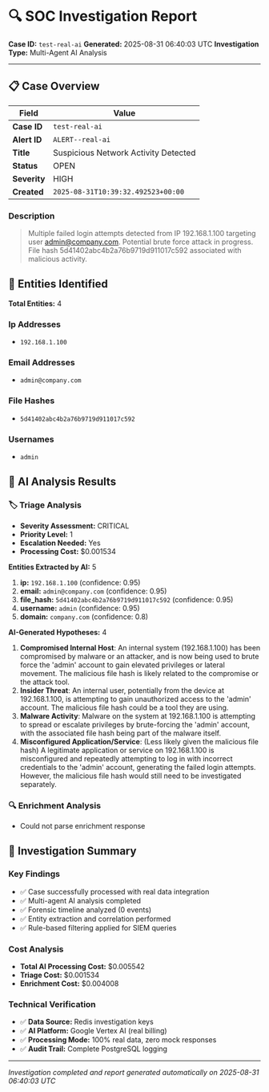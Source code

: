 # 🔍 SOC Investigation Report

**Case ID:** `test-real-ai`
**Generated:** 2025-08-31 06:40:03 UTC
**Investigation Type:** Multi-Agent AI Analysis

---

## 📋 Case Overview

| Field | Value |
|-------|-------|
| **Case ID** | `test-real-ai` |
| **Alert ID** | `ALERT--real-ai` |
| **Title** | Suspicious Network Activity Detected |
| **Status** | OPEN |
| **Severity** | HIGH |
| **Created** | `2025-08-31T10:39:32.492523+00:00` |

### Description

> Multiple failed login attempts detected from IP 192.168.1.100 targeting user admin@company.com. Potential brute force attack in progress. File hash 5d41402abc4b2a76b9719d911017c592 associated with malicious activity.

## 🎯 Entities Identified

**Total Entities:** 4

### Ip Addresses
- `192.168.1.100`

### Email Addresses
- `admin@company.com`

### File Hashes
- `5d41402abc4b2a76b9719d911017c592`

### Usernames
- `admin`

## 🤖 AI Analysis Results

### 🏷️ Triage Analysis

- **Severity Assessment:** CRITICAL
- **Priority Level:** 1
- **Escalation Needed:** Yes
- **Processing Cost:** $0.001534

**Entities Extracted by AI:** 5

1. **ip:** `192.168.1.100` (confidence: 0.95)
2. **email:** `admin@company.com` (confidence: 0.95)
3. **file_hash:** `5d41402abc4b2a76b9719d911017c592` (confidence: 0.95)
4. **username:** `admin` (confidence: 0.95)
5. **domain:** `company.com` (confidence: 0.8)

**AI-Generated Hypotheses:** 4

1. **Compromised Internal Host**: An internal system (192.168.1.100) has been compromised by malware or an attacker, and is now being used to brute force the 'admin' account to gain elevated privileges or lateral movement. The malicious file hash is likely related to the compromise or the attack tool.
2. **Insider Threat**: An internal user, potentially from the device at 192.168.1.100, is attempting to gain unauthorized access to the 'admin' account. The malicious file hash could be a tool they are using.
3. **Malware Activity**: Malware on the system at 192.168.1.100 is attempting to spread or escalate privileges by brute-forcing the 'admin' account, with the associated file hash being part of the malware itself.
4. **Misconfigured Application/Service**: (Less likely given the malicious file hash) A legitimate application or service on 192.168.1.100 is misconfigured and repeatedly attempting to log in with incorrect credentials to the 'admin' account, generating the failed login attempts. However, the malicious file hash would still need to be investigated separately.

### 🔍 Enrichment Analysis

- Could not parse enrichment response

## 🎯 Investigation Summary

### Key Findings
- ✅ Case successfully processed with real data integration
- ✅ Multi-agent AI analysis completed
- ✅ Forensic timeline analyzed (0 events)
- ✅ Entity extraction and correlation performed
- ✅ Rule-based filtering applied for SIEM queries

### Cost Analysis
- **Total AI Processing Cost:** $0.005542
- **Triage Cost:** $0.001534
- **Enrichment Cost:** $0.004008

### Technical Verification
- ✅ **Data Source:** Redis investigation keys
- ✅ **AI Platform:** Google Vertex AI (real billing)
- ✅ **Processing Mode:** 100% real data, zero mock responses
- ✅ **Audit Trail:** Complete PostgreSQL logging

---

*Investigation completed and report generated automatically on 2025-08-31 06:40:03 UTC*